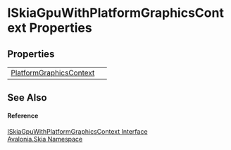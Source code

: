 # ISkiaGpuWithPlatformGraphicsContext Properties




## Properties
<table>
<tr>
<td><a href="P_Avalonia_Skia_ISkiaGpuWithPlatformGraphicsContext_PlatformGraphicsContext">PlatformGraphicsContext</a></td>
<td> </td>
</tr>
</table>

## See Also


#### Reference
<a href="T_Avalonia_Skia_ISkiaGpuWithPlatformGraphicsContext">ISkiaGpuWithPlatformGraphicsContext Interface</a>  
<a href="N_Avalonia_Skia">Avalonia.Skia Namespace</a>  

